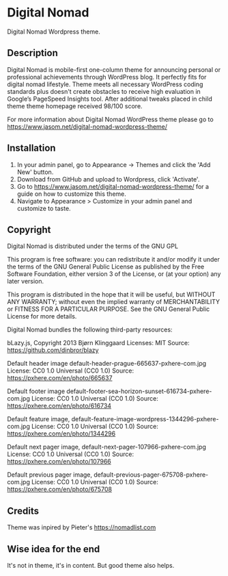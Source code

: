 # Digital Nomad
Digital Nomad Wordpress theme.

## Description

Digital Nomad is mobile-first one-column theme for announcing personal or professional achievements through WordPress blog. It perfectly fits for digital nomad lifestyle. Theme meets all necessary WordPress coding standards plus doesn't create obstacles to receive high evaluation in Google’s PageSpeed Insights tool. After additional tweaks placed in child theme theme homepage received 98/100 score.

For more information about Digital Nomad WordPress theme please go to https://www.jasom.net/digital-nomad-wordpress-theme/

## Installation

1. In your admin panel, go to Appearance -> Themes and click the 'Add New' button.
2. Download from GitHub and upload to Wordpress, click 'Activate'.
4. Go to https://www.jasom.net/digital-nomad-wordpress-theme/ for a guide on how to customize this theme.
5. Navigate to Appearance > Customize in your admin panel and customize to taste.

## Copyright

Digital Nomad is distributed under the terms of the GNU GPL

This program is free software: you can redistribute it and/or modify it under the terms of the GNU General Public License as published by the Free Software Foundation, either version 3 of the License, or (at your option) any later version.

This program is distributed in the hope that it will be useful, but WITHOUT ANY WARRANTY; without even the implied warranty of
MERCHANTABILITY or FITNESS FOR A PARTICULAR PURPOSE. See the GNU General Public License for more details.

Digital Nomad bundles the following third-party resources:

bLazy.js, Copyright 2013 Bjørn Klinggaard
Licenses: MIT
Source: https://github.com/dinbror/blazy

Default header image default-header-prague-665637-pxhere-com.jpg
License: CC0 1.0 Universal (CC0 1.0)
Source: https://pxhere.com/en/photo/665637

Default footer image default-footer-sea-horizon-sunset-616734-pxhere-com.jpg
License: CC0 1.0 Universal (CC0 1.0)
Source: https://pxhere.com/en/photo/616734

Default feature image, default-feature-image-wordpress-1344296-pxhere-com.jpg
License: CC0 1.0 Universal (CC0 1.0)
Source: https://pxhere.com/en/photo/1344296

Default next pager image, default-next-pager-107966-pxhere-com.jpg
License: CC0 1.0 Universal (CC0 1.0)
Source: https://pxhere.com/en/photo/107966

Default previous pager image, default-previous-pager-675708-pxhere-com.jpg
License: CC0 1.0 Universal (CC0 1.0)
Source: https://pxhere.com/en/photo/675708

## Credits

Theme was inpired by Pieter's https://nomadlist.com

## Wise idea for the end

It's not in theme, it's in content. But good theme also helps.
